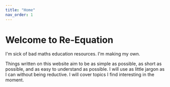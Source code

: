 ```yaml
---
title: "Home"
nav_order: 1
---
```

# Welcome to Re-Equation

I'm sick of bad maths education resources. I'm making my own.

Things written on this website aim to be as simple as possible, as short as possible, and as easy to understand as possible. I will use as little jargon as I can without being reductive. I will cover topics I find interesting in the moment.
